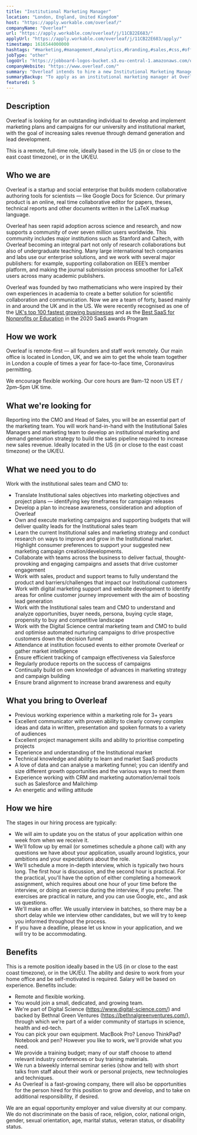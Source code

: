 ```yaml
---
title: "Institutional Marketing Manager"
location: "London, England, United Kingdom"
host: "https://apply.workable.com/overleaf/"
companyName: "Overleaf"
url: "https://apply.workable.com/overleaf/j/11CB22E683/"
applyUrl: "https://apply.workable.com/overleaf/j/11CB22E683/apply/"
timestamp: 1616544000000
hashtags: "#marketing,#management,#analytics,#branding,#sales,#css,#office,#socialmedia,#translation,#crm"
jobType: "other"
logoUrl: "https://jobboard-logos-bucket.s3.eu-central-1.amazonaws.com/overleaf"
companyWebsite: "https://www.overleaf.com/"
summary: "Overleaf intends to hire a new Institutional Marketing Manager. If you have previous working experience within a marketing role for 3+ years, consider applying."
summaryBackup: "To apply as an institutional marketing manager at Overleaf, you preferably need to have some knowledge of: #marketing, #sales, #css."
featured: 5
---
```


## Description

Overleaf is looking for an outstanding individual to develop and implement marketing plans and campaigns for our university and institutional market, with the goal of increasing sales revenue through demand generation and lead development.

This is a remote, full-time role, ideally based in the US (in or close to the east coast timezone), or in the UK/EU.

## Who we are

Overleaf is a startup and social enterprise that builds modern collaborative authoring tools for scientists — like Google Docs for Science. Our primary product is an online, real time collaborative editor for papers, theses, technical reports and other documents written in the LaTeX markup language.

Overleaf has seen rapid adoption across science and research, and now supports a community of over seven million users worldwide. This community includes major institutions such as Stanford and Caltech, with Overleaf becoming an integral part not only of research collaborations but also of undergraduate teaching. Many large international tech companies and labs use our enterprise solutions, and we work with several major publishers: for example, supporting collaboration on IEEE’s member platform, and making the journal submission process smoother for LaTeX users across many academic publishers.

Overleaf was founded by two mathematicians who were inspired by their own experiences in academia to create a better solution for scientific collaboration and communication. Now we are a team of forty, based mainly in and around the UK and in the US. We were recently recognised as one of the [UK's top 100 fastest growing businesses](https://www.overleaf.com/blog/overleaf-recognized-as-one-of-the-uks-top-100-fastest-growing-businesses) and as the [Best SaaS for Nonprofits or Education](https://www.overleaf.com/blog/overleaf-named-2020-saas-awards-winner) in the 2020 SaaS awards Program

## How we work

Overleaf is remote-first — all founders and staff work remotely. Our main office is located in London, UK, and we aim to get the whole team together in London a couple of times a year for face-to-face time, Coronavirus permitting.

We encourage flexible working. Our core hours are 9am-12 noon US ET / 2pm–5pm UK time.

## What we're looking for

Reporting into the CMO and Head of Sales, you will be an essential part of the marketing team. You will work hand-in-hand with the Institutional Sales Managers and marketing team to develop an institutional marketing and demand generation strategy to build the sales pipeline required to increase new sales revenue. Ideally located in the US (in or close to the east coast timezone) or the UK/EU.

## What we need you to do

Work with the institutional sales team and CMO to:

*   Translate Institutional sales objectives into marketing objectives and project plans — identifying key timeframes for campaign releases
*   Develop a plan to increase awareness, consideration and adoption of Overleaf
*   Own and execute marketing campaigns and supporting budgets that will deliver quality leads for the Institutional sales team
*   Learn the current Institutional sales and marketing strategy and conduct research on ways to improve and grow in the Institutional market. Highlight consumer preferences to support your suggested new marketing campaign creation/developments.
*   Collaborate with teams across the business to deliver factual, thought-provoking and engaging campaigns and assets that drive customer engagement
*   Work with sales, product and support teams to fully understand the product and barriers/challenges that impact our Institutional customers
*   Work with digital marketing support and website development to identify areas for online customer journey improvement with the aim of boosting lead generation
*   Work with the Institutional sales team and CMO to understand and analyze opportunities, buyer needs, persona, buying cycle stage, propensity to buy and competitive landscape
*   Work with the Digital Science central marketing team and CMO to build and optimise automated nurturing campaigns to drive prospective customers down the decision funnel
*   Attendance at institution focused events to either promote Overleaf or gather market intelligence
*   Ensure efficient tracking of campaign effectiveness via Salesforce
*   Regularly produce reports on the success of campaigns
*   Continually build on own knowledge of advances in marketing strategy and campaign building
*   Ensure brand alignment to increase brand awareness and equity

## What you bring to Overleaf

*   Previous working experience within a marketing role for 3+ years
*   Excellent communicator with proven ability to clearly convey complex ideas and data in written, presentation and spoken formats to a variety of audiences
*   Excellent project management skills and ability to prioritise competing projects
*   Experience and understanding of the Institutional market
*   Technical knowledge and ability to learn and market SaaS products
*   A love of data and can analyse a marketing funnel; you can identify and size different growth opportunities and the various ways to meet them
*   Experience working with CRM and marketing automation/email tools such as Salesforce and Mailchimp
*   An energetic and willing attitude

## How we hire

The stages in our hiring process are typically:

*   We will aim to update you on the status of your application within one week from when we receive it.
*   We'll follow up by email (or sometimes schedule a phone call) with any questions we have about your application, usually around logistics, your ambitions and your expectations about the role.
*   We'll schedule a more in-depth interview, which is typically two hours long. The first hour is discussion, and the second hour is practical. For the practical, you'll have the option of either completing a homework assignment, which requires about one hour of your time before the interview, or doing an exercise during the interview, if you prefer. The exercises are practical in nature, and you can use Google, etc., and ask us questions.
*   We'll make an offer. We usually interview in batches, so there may be a short delay while we interview other candidates, but we will try to keep you informed throughout the process.
*   If you have a deadline, please let us know in your application, and we will try to be accommodating.

## Benefits

This is a remote position ideally based in the US (in or close to the east coast timezone), or in the UK/EU. The ability and desire to work from your home office and be self-motivated is required. Salary will be based on experience. Benefits include:

*   Remote and flexible working.
*   You would join a small, dedicated, and growing team.
*   We're part of Digital Science (https://www.digital-science.com/) and backed by Bethnal Green Ventures (https://bethnalgreenventures.com/), through which we're part of a wider community of startups in science, health and ed-tech.
*   You can pick your own equipment. MacBook Pro? Lenovo ThinkPad? Notebook and pen? However you like to work, we'll provide what you need.
*   We provide a training budget; many of our staff choose to attend relevant industry conferences or buy training materials.
*   We run a biweekly internal seminar series (show and tell) with short talks from staff about their work or personal projects, new technologies and techniques.
*   As Overleaf is a fast-growing company, there will also be opportunities for the person hired for this position to grow and develop, and to take on additional responsibility, if desired.

We are an equal opportunity employer and value diversity at our company. We do not discriminate on the basis of race, religion, color, national origin, gender, sexual orientation, age, marital status, veteran status, or disability status.
